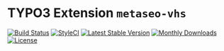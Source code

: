 # TYPO3 Extension ``metaseo-vhs``

[![Build Status](https://travis-ci.org/codebobbly/metaseo_vhs.png)](https://travis-ci.org/codebobbly/metaseo_vhs)
[![StyleCI](https://styleci.io/repos/141844201/shield?branch=master)](https://styleci.io/repos/141844201/)
[![Latest Stable Version](https://poser.pugx.org/rgu/metaseo-vhs/v/stable)](https://packagist.org/packages/rgu/metaseo-vhs)
[![Monthly Downloads](https://poser.pugx.org/rgu/metaseo-vhs/d/monthly)](https://packagist.org/packages/rgu/metaseo-vhs)
[![License](https://poser.pugx.org/rgu/metaseo-vhs/license)](https://packagist.org/packages/rgu/metaseo-vhs)
